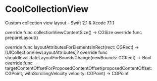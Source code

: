 # CoolCollectionView
Custom collection view layout - Swift 2.1 &amp; Xcode 7.1.1

override func collectionViewContentSize() -> CGSize
override func prepareLayout()

override func layoutAttributesForElementsInRect(rect: CGRect) -> [UICollectionViewLayoutAttributes]?
override func shouldInvalidateLayoutForBoundsChange(newBounds: CGRect) -> Bool
override func targetContentOffsetForProposedContentOffset(proposedContentOffset: CGPoint, withScrollingVelocity velocity: CGPoint) -> CGPoint

